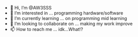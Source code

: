 - 👋 Hi, I’m @AW3SSS
- 👀 I’m interested in ... programming hardware/software
- 🌱 I’m currently learning ... on programming mid learning
- 💞️ I’m looking to collaborate on ... making my work improve
- 📫 How to reach me ... idk...What!?

<!---
AW3SSS/AW3SSS is a ✨ special ✨ repository because its `README.md` (this file) appears on your GitHub profile.
You can click the Preview link to take a look at your changes.
--->
